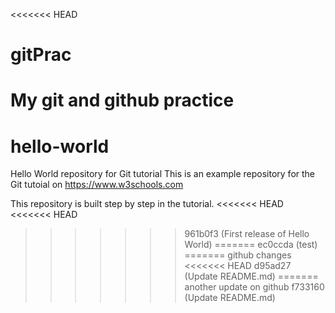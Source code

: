 <<<<<<< HEAD
# gitPrac
My git and github practice
=======
# hello-world
Hello World repository for Git tutorial
This is an example repository for the Git tutoial on https://www.w3schools.com

This repository is built step by step in the tutorial.
<<<<<<< HEAD
<<<<<<< HEAD
>>>>>>> 961b0f3 (First release of Hello World)
=======
>>>>>>> ec0ccda (test)
=======
github changes
<<<<<<< HEAD
>>>>>>> d95ad27 (Update README.md)
=======
another update on github
>>>>>>> f733160 (Update README.md)
